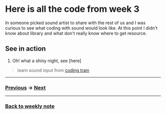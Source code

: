 # Here is all the code from week 3
In someone picked sound artist to share with the rest of us and I was curious to see what coding with sound would look like. At this point I didn't know about library and what don't really know where to get resource.  

## See in action
1. Oh! what a shiny night, see [here]


> learn sound input from [coding train]()

---------------------------------------------------
### [Previous](https://github.com/napasornc/c0dew0rd/tree/master/processing/week%2002) -> [Next](https://github.com/napasornc/c0dew0rd/tree/master/processing/week%2004)  

--------------------------------------------------
### [Back to weekly note](https://github.com/napasornc/c0dew0rd)


